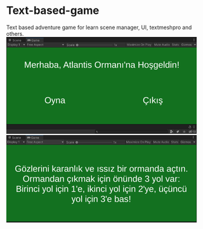 # Text-based-game
Text based adventure game for learn scene manager, UI, textmeshpro and others.
![alt text](https://github.com/burakdaskin/Text-based-game/blob/main/textgame1.png?raw=true)
![alt text](https://github.com/burakdaskin/Text-based-game/blob/main/textgame2.png?raw=true)
